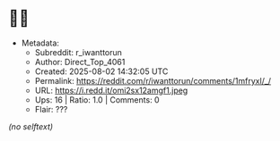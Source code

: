 # 🤨😃

- Metadata:
  - Subreddit: r_iwanttorun
  - Author: Direct_Top_4061
  - Created: 2025-08-02 14:32:05 UTC
  - Permalink: https://reddit.com/r/iwanttorun/comments/1mfryxl/_/
  - URL: https://i.redd.it/omi2sx12amgf1.jpeg
  - Ups: 16 | Ratio: 1.0 | Comments: 0
  - Flair: ???

_(no selftext)_
